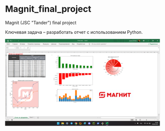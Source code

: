 # Magnit_final_project
Magnit (JSC "Tander") final project

Ключевая задача – разработать отчет с использованием Python.

![Final report](https://github.com/Lak1n26/Magnit_final_project/blob/main/images/screenshot.png)
